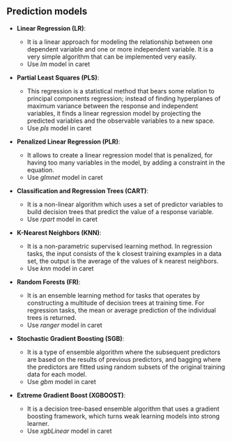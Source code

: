 ## Prediction models 

- **Linear Regression (LR)**: 
  - It is a linear approach for modeling the relationship between one dependent variable and one or more independent variable. It is a very simple algorithm that can be implemented very easily. 
  - Use *lm* model in caret
  
- **Partial Least Squares (PLS)**: 
  - This regression is a statistical method that bears some relation to principal components regression; instead of finding hyperplanes of maximum variance between the response and independent variables, it 
    finds a linear regression model by projecting the predicted variables and the observable variables to a new space.
  - Use *pls* model in caret

- **Penalized Linear Regression (PLR)**: 
  - It allows to create a linear regression model that is penalized, for having too many variables in the model, by adding a constraint in the equation.
  - Use *glmnet* model in caret

- **Classification and Regression Trees (CART)**: 
  - It is a non-linear algorithm which uses a set of predictor variables to build decision trees that predict the value of a response variable.
  - Use *rpart* model in caret

- **K-Nearest Neighbors (KNN)**: 
  - It is a non-parametric supervised learning method. In regression tasks, the input consists of the k closest training examples in a data set, the output is the average of the values of k nearest neighbors.
  - Use *knn* model in caret
  
- **Random Forests (FR)**: 
  - It is an ensemble learning method for tasks that operates by constructing a multitude of decision trees at training time. For regression tasks, the mean or average prediction of the individual trees is returned. 
  - Use *ranger* model in caret
  
- **Stochastic Gradient Boosting (SGB)**: 
  - It is a type of ensemble algorithm where the subsequent predictors are based on the results of previous predictors, and bagging where the predictors are fitted using random subsets of the original training data for each model.
  - Use *gbm* model in caret
  
- **Extreme Gradient Boost (XGBOOST)**: 
  - It is a decision tree-based ensemble algorithm that uses a gradient boosting framework, which turns weak learning models into strong learner. 
  - Use *xgbLinear* model in caret
